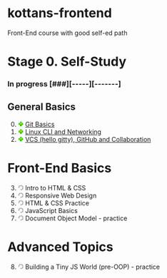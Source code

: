 # kottans-frontend
Front-End course with good self-ed path
# Stage 0. Self-Study 
### In progress [###][-----][-------]
## General Basics
0. ![ok](img/done.png) [Git Basics](https://github.com/coroboX/kottans-frontend/tree/master/Git%20Basics)
1. ![ok](img/done.png) [Linux CLI and Networking](https://github.com/coroboX/kottans-frontend/blob/master/task_linux_cli/)
2. ![ok](img/done.png) [VCS (hello gitty), GitHub and Collaboration](https://github.com/coroboX/kottans-frontend/tree/master/Github_Collaboration)
# Front-End Basics
3. ![in progress](img/progress.png) Intro to HTML & CSS
4. ![in progress](img/progress.png) Responsive Web Design
5. ![in progress](img/progress.png) HTML & CSS Practice
6. ![in progress](img/progress.png) JavaScript Basics
7. ![in progress](img/progress.png) Document Object Model - practice
# Advanced Topics
8. ![in progress](img/progress.png) Building a Tiny JS World (pre-OOP) - practice
